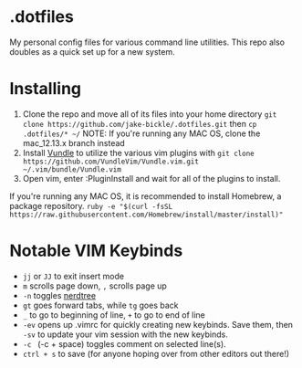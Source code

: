 # .dotfiles
My personal config files for various command line utilities.
This repo also doubles as a quick set up for a new system.

# Installing
1. Clone the repo and move all of its files into your home directory `git clone https://github.com/jake-bickle/.dotfiles.git` then `cp .dotfiles/* ~/` NOTE: If you're running any MAC OS, clone the mac_12.13.x branch instead
1. Install [Vundle](https://github.com/VundleVim/Vundle.vim) to utilize the various vim plugins with `git clone https://github.com/VundleVim/Vundle.vim.git ~/.vim/bundle/Vundle.vim`
1. Open vim, enter :PluginInstall and wait for all of the plugins to install.

If you're running any MAC OS, it is recommended to install Homebrew, a package repository. `ruby -e "$(curl -fsSL https://raw.githubusercontent.com/Homebrew/install/master/install)"`

# Notable VIM Keybinds
* `jj` or `JJ` to exit insert mode
* `m` scrolls page down, `,` scrolls page up
* `-n` toggles [nerdtree](https://github.com/scrooloose/nerdtree)
* `gt` goes forward tabs, while `tg` goes back 
* `_` to go to beginning of line, `+` to go to end of line
* `-ev` opens up .vimrc for quickly creating new keybinds. Save them, then `-sv` to update your vim session with the new keybinds.
* `-c ` (-c + space) toggles comment on selected line(s).
* `ctrl + s` to save (for anyone hoping over from other editors out there!)
